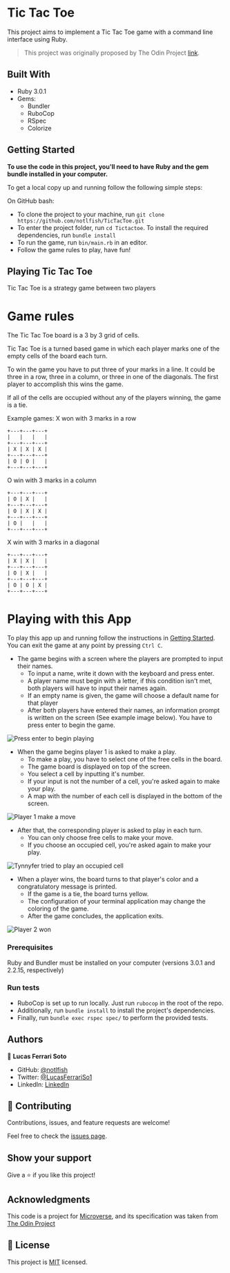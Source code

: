 # Tic Tac Toe

This project aims to implement a Tic Tac Toe game with a command line interface using Ruby.

> This project was originally proposed by The Odin Project [link](https://www.theodinproject.com/paths/full-stack-ruby-on-rails/courses/ruby-programming/lessons/tic-tac-toe).

## Built With

- Ruby 3.0.1
- Gems:
  - Bundler
  - RuboCop
  - RSpec
  - Colorize

## Getting Started

**To use the code in this project, you'll need to have Ruby and the gem bundle installed in your computer.**

To get a local copy up and running follow the following simple steps:

On GitHub bash:

- To clone the project to your machine, run `git clone https://github.com/notlfish/TicTacToe.git`
- To enter the project folder, run `cd Tictactoe`.
  To install the required dependencies, run `bundle install`
- To run the game, run `bin/main.rb` in an editor.
- Follow the game rules to play, have fun!

## Playing Tic Tac Toe
Tic Tac Toe is a strategy game between two players

# Game rules
The Tic Tac Toe board is a 3 by 3 grid of cells.

Tic Tac Toe is a turned based game in which each player marks one of the empty cells of the board each turn.

To win the game you have to put three of your marks in a line. It could be three in a row, three in a column, or three in one of the diagonals. The first player to accomplish this wins the game.

If all of the cells are occupied without any of the players winning, the game is a tie.

Example games:
X won with 3 marks in a row
```
+---+---+---+
|   |   |   |
+---+---+---+
| X | X | X |
+---+---+---+
| O | O |   |
+---+---+---+
```

O win with 3 marks in a column
```
+---+---+---+
| O | X |   |
+---+---+---+
| O | X | X |
+---+---+---+
| O |   |   |
+---+---+---+
```

X win with 3 marks in a diagonal
```
+---+---+---+
| X | X |   |
+---+---+---+
| O | X |   |
+---+---+---+
| O | O | X |
+---+---+---+
```

# Playing with this App
To play this app up and running follow the instructions in [Getting Started](#getting-started).
You can exit the game at any point by pressing ```Ctrl C```.

- The game begins with a screen where the players are prompted to input their names.
  - To input a name, write it down with the keyboard and press enter.
  - A player name must begin with a letter, if this condition isn't met, both players will have to input their names again.
  - If an empty name is given, the game will choose a default name for that player
  - After both players have entered their names, an information prompt is written on the screen (See example image below). You have to press enter to begin the game.

![Press enter to begin playing](assets/names-screen.png)

- When the game begins player 1 is asked to make a play.
  - To make a play, you have to select one of the free cells in the board.
  - The game board is displayed on top of the screen.
  - You select a cell by inputting it's number.
  - If your input is not the number of a cell, you're asked again to make your play.
  - A map with the number of each cell is displayed in the bottom of the screen.

![Player 1 make a move](assets/player-1-turn.png)

- After that, the corresponding player is asked to play in each turn.
  - You can only choose free cells to make your move.
  - If you choose an occupied cell, you're asked again to make your play.

![Tynnyfer tried to play an occupied cell](assets/bad-move-tynnyfer.png)

- When a player wins, the board turns to that player's color and a congratulatory message is printed.
  - If the game is a tie, the board turns yellow.
  - The configuration of your terminal application may change the coloring of the game.
  - After the game concludes, the application exits.

![Player 2 won](assets/game-won.png)


### Prerequisites

Ruby and Bundler must be installed on your computer (versions 3.0.1 and 2.2.15, respectively)

### Run tests

- RuboCop is set up to run locally. Just run `rubocop` in the root of the repo.
- Additionally, run `bundle install` to install the project's dependencies.
- Finally, run `bundle exec rspec spec/` to perform the provided tests.

## Authors

👤 **Lucas Ferrari Soto**

- GitHub: [@notlfish](https://github.com/notlfish)
- Twitter: [@LucasFerrariSo1](https://twitter.com/LucasFerrariSo1)
- LinkedIn: [LinkedIn](https://www.linkedin.com/in/lucas-mauricio-ferrari-soto-472a3515a/)

## 🤝 Contributing

Contributions, issues, and feature requests are welcome!

Feel free to check the [issues page](https://github.com/notlfish/ruby-bubble-sort/issues).

## Show your support

Give a ⭐️ if you like this project!

## Acknowledgments

This code is a project for [Microverse](https://www.microverse.org/), and its specification was taken from [The Odin Project](https://www.theodinproject.com/home)

## 📝 License

This project is [MIT](./LICENSE) licensed.

